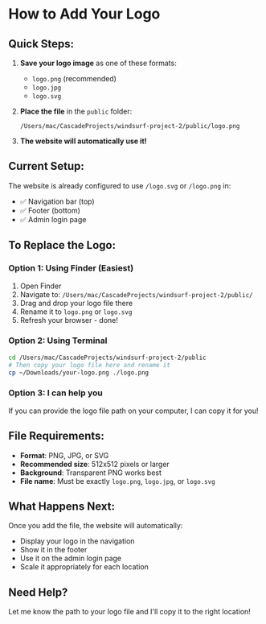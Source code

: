 # How to Add Your Logo

## Quick Steps:

1. **Save your logo image** as one of these formats:
   - `logo.png` (recommended)
   - `logo.jpg`
   - `logo.svg`

2. **Place the file** in the `public` folder:
   ```
   /Users/mac/CascadeProjects/windsurf-project-2/public/logo.png
   ```

3. **The website will automatically use it!**

## Current Setup:

The website is already configured to use `/logo.svg` or `/logo.png` in:
- ✅ Navigation bar (top)
- ✅ Footer (bottom)
- ✅ Admin login page

## To Replace the Logo:

### Option 1: Using Finder (Easiest)
1. Open Finder
2. Navigate to: `/Users/mac/CascadeProjects/windsurf-project-2/public/`
3. Drag and drop your logo file there
4. Rename it to `logo.png` or `logo.svg`
5. Refresh your browser - done!

### Option 2: Using Terminal
```bash
cd /Users/mac/CascadeProjects/windsurf-project-2/public
# Then copy your logo file here and rename it
cp ~/Downloads/your-logo.png ./logo.png
```

### Option 3: I can help you
If you can provide the logo file path on your computer, I can copy it for you!

## File Requirements:

- **Format**: PNG, JPG, or SVG
- **Recommended size**: 512x512 pixels or larger
- **Background**: Transparent PNG works best
- **File name**: Must be exactly `logo.png`, `logo.jpg`, or `logo.svg`

## What Happens Next:

Once you add the file, the website will automatically:
- Display your logo in the navigation
- Show it in the footer
- Use it on the admin login page
- Scale it appropriately for each location

## Need Help?

Let me know the path to your logo file and I'll copy it to the right location!
